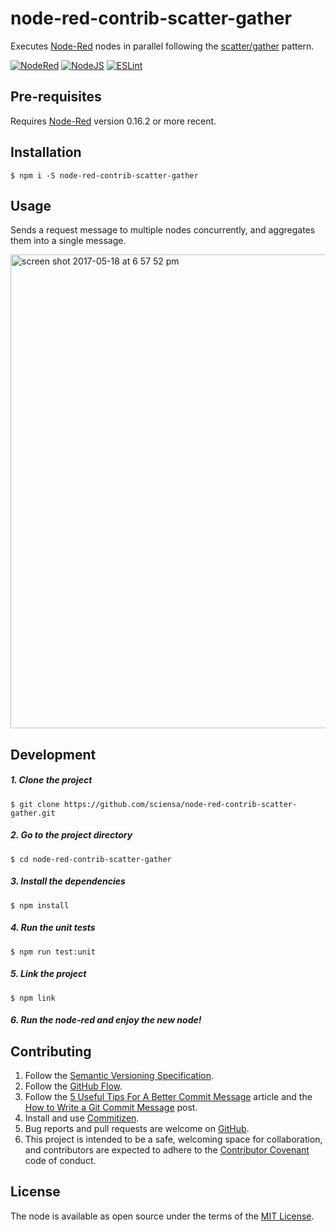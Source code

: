 # node-red-contrib-scatter-gather

Executes [Node-Red](http://nodered.org) nodes in parallel following the [scatter/gather](http://www.enterpriseintegrationpatterns.com/patterns/messaging/BroadcastAggregate.html) pattern.

[![NodeRed](https://img.shields.io/badge/Node--Red-0.16.2-red.svg)](http://nodered.org)
[![NodeJS](https://img.shields.io/badge/Node.js-6.10.2-brightgreen.svg)](https://nodejs.org)
[![ESLint](https://img.shields.io/badge/codestyle-eslint-green.svg)](http://eslint.org)

## Pre-requisites

Requires [Node-Red](http://nodered.org) version 0.16.2 or more recent.

## Installation

    $ npm i -S node-red-contrib-scatter-gather

## Usage

Sends a request message to multiple nodes concurrently, and aggregates them into a single message.

<img width="758" alt="screen shot 2017-05-18 at 6 57 52 pm" src="https://cloud.githubusercontent.com/assets/361140/26225161/3cc34fa8-3bfc-11e7-9cb8-382f00c858e7.png">

## Development

##### 1. Clone the project

    $ git clone https://github.com/sciensa/node-red-contrib-scatter-gather.git

##### 2. Go to the project directory

    $ cd node-red-contrib-scatter-gather

##### 3. Install the dependencies

    $ npm install

##### 4. Run the unit tests

    $ npm run test:unit

##### 5. Link the project

    $ npm link
    
##### 6. Run the node-red and enjoy the new node!

## Contributing

1. Follow the [Semantic Versioning Specification](http://semver.org/).
2. Follow the [GitHub Flow](https://guides.github.com/introduction/flow/).
3. Follow the [5 Useful Tips For A Better Commit Message](https://robots.thoughtbot.com/5-useful-tips-for-a-better-commit-message) article and the [How to Write a Git Commit Message](http://chris.beams.io/posts/git-commit/) post.
4. Install and use [Commitizen](http://commitizen.github.io/cz-cli/).
5. Bug reports and pull requests are welcome on [GitHub](https://github.com/sciensa/node-red-contrib-scatter-gather/issues).
6. This project is intended to be a safe, welcoming space for collaboration, and contributors are expected to adhere to the [Contributor Covenant](http://contributor-covenant.org) code of conduct.

## License

The node is available as open source under the terms of the [MIT License](http://opensource.org/licenses/MIT).
